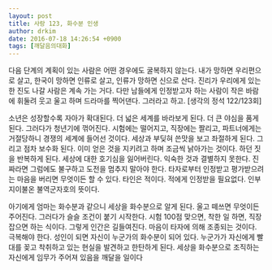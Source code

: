 ```yaml
---
layout: post
title: 사랑 123, 화수분 인생
author: drkim
date: 2016-07-18 14:26:54 +0900
tags: [깨달음의대화]
---
```

다음 단계의 계획이 있는 사람은 어떤 경우에도 굴복하지 않는다. 내가 망하면 우리편으로 살고, 한국이 망하면 인류로 살고, 인류가 망하면 신으로 산다. 진리가 우리에게 있는 한 진도 나갈 사람은 계속 가는 거다. 다만 남들에게 인정받고자 하는 사람이 작은 바람에 휘둘려 웃고 울고 하며 드라마를 찍어댄다. 그러라고 하고. [생각의 정석 122/123회] 

  


소년은 성장할수록 자아가 확대된다. 더 넓은 세계를 바라보게 된다. 더 큰 야심을 품게 된다. 그러다가 청년기에 꺾어진다. 시험에는 떨어지고, 직장에는 짤리고, 파트너에게는 거절당하니 경쟁의 세계에 들어선 것이다. 세상과 부딪혀 쓴맛을 보고 좌절하게 된다. 그리고 점차 보수화 된다. 이미 얻은 것을 지키려고 하며 조금씩 낡아가는 것이다. 하던 짓을 반복하게 된다. 세상에 대한 호기심을 잃어버린다. 익숙한 것과 결별하지 못한다. 진짜라면 그럼에도 불구하고 도전을 멈추지 말아야 한다. 타자로부터 인정받고 평가받으려는 마음을 버리면 무엇이든 할 수 있다. 타인은 적이다. 적에게 인정받을 필요없다. 인부지이불온 불역군자호의 뜻이다.

  


아기에게 엄마는 화수분과 같으니 세상을 화수분으로 알게 된다. 울고 떼쓰면 무엇이든 주어진다. 그러다가 슬슬 조건이 붙기 시작한다. 시험 100점 맞으면, 착한 일 하면, 직장 잡으면 하는 식이다. 그렇게 인간은 길들여진다. 마음이 타자에 의해 조종되는 것이다. 극복해야 한다. 성인이 되면 자신이 누군가의 화수분이 되어 있다. 누군가가 자신에게 빨대를 꽂고 착취하고 있는 현실을 발견하고 한탄하게 된다. 세상을 화수분으로 조직하는 자신에게 임무가 주어져 있음을 깨달을 일이다